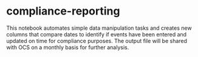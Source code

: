 # compliance-reporting

This notebook automates simple data manipulation tasks and creates new columns that compare dates to identify if events have been entered and updated on time for compliance purposes. 
The output file will be shared with OCS on a monthly basis for further analysis.
